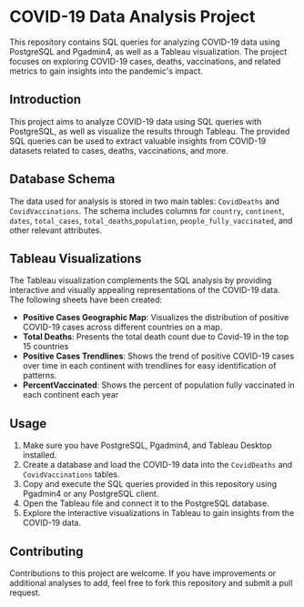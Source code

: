# COVID-19 Data Analysis Project

This repository contains SQL queries for analyzing COVID-19 data using PostgreSQL and Pgadmin4, as well as a Tableau visualization. The project focuses on exploring COVID-19 cases, deaths, vaccinations, and related metrics to gain insights into the pandemic's impact.

## Introduction

This project aims to analyze COVID-19 data using SQL queries with PostgreSQL, as well as visualize the results through Tableau. The provided SQL queries can be used to extract valuable insights from COVID-19 datasets related to cases, deaths, vaccinations, and more.

## Database Schema

The data used for analysis is stored in two main tables: `CovidDeaths` and `CovidVaccinations`. The schema includes columns for `country`, `continent`, `dates`, `total_cases`, `total_deaths`,`population`, `people_fully_vaccinated`, and other relevant attributes.


## Tableau Visualizations

The Tableau visualization complements the SQL analysis by providing interactive and visually appealing representations of the COVID-19 data. The following sheets have been created:

- **Positive Cases Geographic Map**: Visualizes the distribution of positive COVID-19 cases across different countries on a map.
- **Total Deaths**: Presents the total death count due to Covid-19 in the top 15 countries
- **Positive Cases Trendlines**: Shows the trend of positive COVID-19 cases over time in each continent with trendlines for easy identification of patterns.
- **PercentVaccinated**: Shows the percent of population fully vaccinated in each continent each year

## Usage

1. Make sure you have PostgreSQL, Pgadmin4, and Tableau Desktop installed.
2. Create a database and load the COVID-19 data into the `CovidDeaths` and `CovidVaccinations` tables.
3. Copy and execute the SQL queries provided in this repository using Pgadmin4 or any PostgreSQL client.
4. Open the Tableau file and connect it to the PostgreSQL database.
5. Explore the interactive visualizations in Tableau to gain insights from the COVID-19 data.

## Contributing

Contributions to this project are welcome. If you have improvements or additional analyses to add, feel free to fork this repository and submit a pull request.



